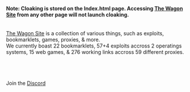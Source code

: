 <b>Note: Cloaking is stored on the Index.html page. Accessing <a href="https://the-wagonization.github.io/The-Wagon-Site/">The Wagon Site</a> from any other page will not launch cloaking.</b>
<br>
<br>
<br>
<a href="https://the-wagonization.github.io/The-Wagon-Site/">The Wagon Site</a> is a collection of various things, such as exploits, bookmarklets, games, proxies, & more.
<br>
We currently boast 22 bookmarklets, 57+4 exploits accross 2 operatings systems, 15 web games, & 276 working links accross 59 different proxies.
<br>
<br>
<br>
<br>
<br>
Join the <a href="https://discord.com/invite/mSZ2YWzg68">Discord</a>
